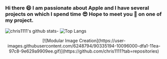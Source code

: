 ### Hi there 😄 I am passionate about Apple and I have several projects on which I spend time 😎 Hope to meet you 🤝 on one of my project.
![chris1111's github stats](https://github-readme-stats.vercel.app/api?username=chris1111&show_icons=true)- ![Top Langs](https://github-readme-stats.vercel.app/api/top-langs/?username=chris1111&show_icons=true)

<div align="center">
[![Modular Image Creation](https://user-images.githubusercontent.com/6248794/90335194-10096000-dfa1-11ea-97c8-9e629a9909ee.gif)](https://github.com/chris1111?tab=repositories)
    
</a>
    </div>
    </div>

















